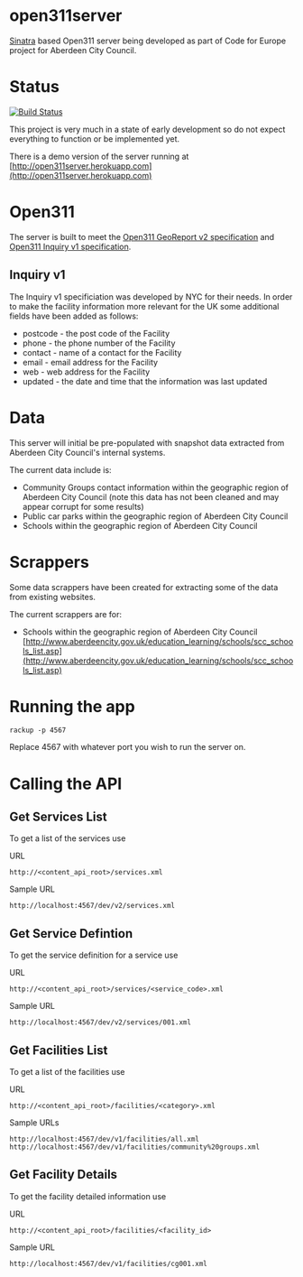 open311server
=============

[Sinatra](http://www.sinatrarb.com) based Open311 server being developed as part of Code for Europe project for Aberdeen City Council.


Status
======

[![Build Status](https://travis-ci.org/andrewsage/open311server.svg?branch=master)](https://travis-ci.org/andrewsage/open311server)

This project is very much in a state of early development so do not expect everything to function or be implemented yet.

There is a demo version of the server running at [http://open311server.herokuapp.com](http://open311server.herokuapp.com)


Open311
=======

The server is built to meet the [Open311 GeoReport v2 specification](http://wiki.open311.org/GeoReport_v2) and [Open311 Inquiry v1 specification](http://wiki.open311.org/Inquiry_v1).

Inquiry v1
----
The Inquiry v1 specificiation was developed by NYC for their needs. In order to make the facility information more relevant for the UK some additional fields have been added as follows:

* postcode - the post code of the Facility
* phone - the phone number of the Facility
* contact - name of a contact for the Facility
* email - email address for the Facility
* web - web address for the Facility
* updated - the date and time that the information was last updated

Data
====

This server will initial be pre-populated with snapshot data extracted from Aberdeen City Council's internal systems.


The current data include is:

* Community Groups contact information within the geographic region of Aberdeen City Council (note this data has not been cleaned and may appear corrupt for some results)
* Public car parks within the geographic region of Aberdeen City Council
* Schools within the geographic region of Aberdeen City Council

Scrappers
====

Some data scrappers have been created for extracting some of the data from existing websites.

The current scrappers are for:

* Schools within the geographic region of Aberdeen City Council [http://www.aberdeencity.gov.uk/education_learning/schools/scc_schools_list.asp](http://www.aberdeencity.gov.uk/education_learning/schools/scc_schools_list.asp)

Running the app
===

`rackup -p 4567`

Replace 4567 with whatever port you wish to run the server on.

Calling the API
===

Get Services List
----

To get a list of the services use

URL

`http://<content_api_root>/services.xml`

Sample URL

`http://localhost:4567/dev/v2/services.xml`

Get Service Defintion
----

To get the service definition for a service use

URL

`http://<content_api_root>/services/<service_code>.xml`

Sample URL

`http://localhost:4567/dev/v2/services/001.xml`

Get Facilities List
----
To get a list of the facilities use

URL

`http://<content_api_root>/facilities/<category>.xml`

Sample URLs

`http://localhost:4567/dev/v1/facilities/all.xml`
`http://localhost:4567/dev/v1/facilities/community%20groups.xml`


Get Facility Details
----

To get the facility detailed information use

URL

`http://<content_api_root>/facilities/<facility_id>`

Sample URL

`http://localhost:4567/dev/v1/facilities/cg001.xml`